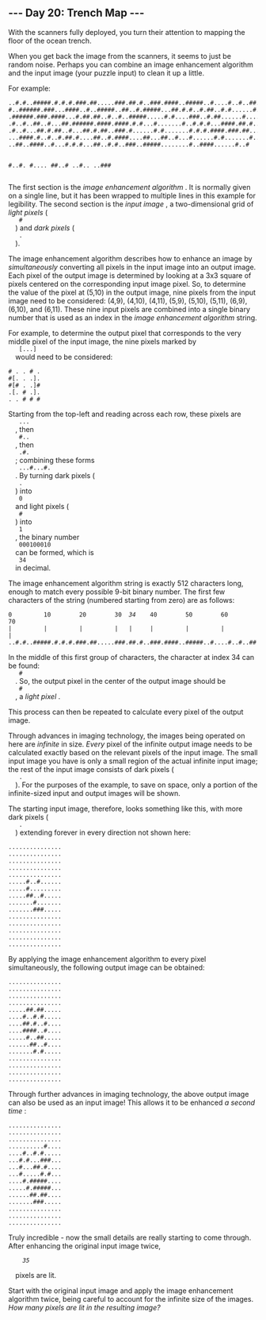 <article class="day-desc">
 <h2>
  --- Day 20: Trench Map ---
 </h2>
 <p>
  With the scanners fully deployed, you turn their attention to mapping the floor of the ocean trench.
 </p>
 <p>
  When you get back the image from the scanners, it seems to just be random noise. Perhaps you can combine an image enhancement algorithm and the input image (your puzzle input) to clean it up a little.
 </p>
 <p>
  For example:
 </p>
 <pre><code>..#.#..#####.#.#.#.###.##.....###.##.#..###.####..#####..#....#..#..##..##
#..######.###...####..#..#####..##..#.#####...##.#.#..#.##..#.#......#.###
.######.###.####...#.##.##..#..#..#####.....#.#....###..#.##......#.....#.
.#..#..##..#...##.######.####.####.#.#...#.......#..#.#.#...####.##.#.....
.#..#...##.#.##..#...##.#.##..###.#......#.#.......#.#.#.####.###.##...#..
...####.#..#..#.##.#....##..#.####....##...##..#...#......#.#.......#.....
..##..####..#...#.#.#...##..#.#..###..#####........#..####......#..#

#..#.
#....
##..#
..#..
..###
</code></pre>
 <p>
  The first section is the
  <em>
   image enhancement algorithm
  </em>
  . It is normally given on a single line, but it has been wrapped to multiple lines in this example for legibility. The second section is the
  <em>
   input image
  </em>
  , a two-dimensional grid of
  <em>
   light pixels
  </em>
  (
  <code>
   #
  </code>
  ) and
  <em>
   dark pixels
  </em>
  (
  <code>
   .
  </code>
  ).
 </p>
 <p>
  The image enhancement algorithm describes how to enhance an image by
  <em>
   simultaneously
  </em>
  converting all pixels in the input image into an output image. Each pixel of the output image is determined by looking at a 3x3 square of pixels centered on the corresponding input image pixel. So, to determine the value of the pixel at (5,10) in the output image, nine pixels from the input image need to be considered: (4,9), (4,10), (4,11), (5,9), (5,10), (5,11), (6,9), (6,10), and (6,11). These nine input pixels are combined into a single binary number that is used as an index in the
  <em>
   image enhancement algorithm
  </em>
  string.
 </p>
 <p>
  For example, to determine the output pixel that corresponds to the very middle pixel of the input image, the nine pixels marked by
  <code>
   [...]
  </code>
  would need to be considered:
 </p>
 <pre><code># . . # .
#[. . .].
#[# . .]#
.[. # .].
. . # # #
</code></pre>
 <p>
  Starting from the top-left and reading across each row, these pixels are
  <code>
   ...
  </code>
  , then
  <code>
   #..
  </code>
  , then
  <code>
   .#.
  </code>
  ; combining these forms
  <code>
   ...#...#.
  </code>
  . By turning dark pixels (
  <code>
   .
  </code>
  ) into
  <code>
   0
  </code>
  and light pixels (
  <code>
   #
  </code>
  ) into
  <code>
   1
  </code>
  , the binary number
  <code>
   000100010
  </code>
  can be formed, which is
  <code>
   34
  </code>
  in decimal.
 </p>
 <p>
  The image enhancement algorithm string is exactly 512 characters long, enough to match every possible 9-bit binary number. The first few characters of the string (numbered starting from zero) are as follows:
 </p>
 <pre><code>0         10        20        30  <em>34</em>    40        50        60        70
|         |         |         |   <em>|</em>     |         |         |         |
..#.#..#####.#.#.#.###.##.....###.<em>#</em>#.#..###.####..#####..#....#..#..##..##
</code></pre>
 <p>
  In the middle of this first group of characters, the character at index 34 can be found:
  <code>
   #
  </code>
  . So, the output pixel in the center of the output image should be
  <code>
   #
  </code>
  , a
  <em>
   light pixel
  </em>
  .
 </p>
 <p>
  This process can then be repeated to calculate every pixel of the output image.
 </p>
 <p>
  Through advances in imaging technology, the images being operated on here are
  <em>
   infinite
  </em>
  in size.
  <em>
   Every
  </em>
  pixel of the infinite output image needs to be calculated exactly based on the relevant pixels of the input image. The small input image you have is only a small region of the actual infinite input image; the rest of the input image consists of dark pixels (
  <code>
   .
  </code>
  ). For the purposes of the example, to save on space, only a portion of the infinite-sized input and output images will be shown.
 </p>
 <p>
  The starting input image, therefore, looks something like this, with more dark pixels (
  <code>
   .
  </code>
  ) extending forever in every direction not shown here:
 </p>
 <pre><code>...............
...............
...............
...............
...............
.....#..#......
.....#.........
.....##..#.....
.......#.......
.......###.....
...............
...............
...............
...............
...............
</code></pre>
 <p>
  By applying the image enhancement algorithm to every pixel simultaneously, the following output image can be obtained:
 </p>
 <pre><code>...............
...............
...............
...............
.....##.##.....
....#..#.#.....
....##.#..#....
....####..#....
.....#..##.....
......##..#....
.......#.#.....
...............
...............
...............
...............
</code></pre>
 <p>
  Through further advances in imaging technology, the above output image can also be used as an input image! This allows it to be enhanced
  <em>
   a second time
  </em>
  :
 </p>
 <pre><code>...............
...............
...............
..........#....
....#..#.#.....
...#.#...###...
...#...##.#....
...#.....#.#...
....#.#####....
.....#.#####...
......##.##....
.......###.....
...............
...............
...............
</code></pre>
 <p>
  Truly incredible - now the small details are really starting to come through. After enhancing the original input image twice,
  <code>
   <em>
    35
   </em>
  </code>
  pixels are lit.
 </p>
 <p>
  Start with the original input image and apply the image enhancement algorithm twice, being careful to account for the infinite size of the images.
  <em>
   How many pixels are lit in the resulting image?
  </em>
 </p>
</article>
